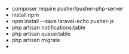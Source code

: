 
- composer require pusher/pusher-php-server
- install npm 
- npm install --save laravel-echo pusher-js
- php artisan notifications:table
- php artisan queue:table
- php artisan migrate
- 
